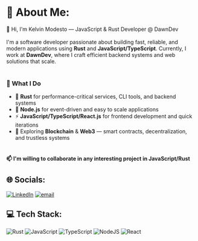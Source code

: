 
# 💫 About Me:
👋 Hi, I'm Kelvin Modesto — JavaScript & Rust Developer @ DawnDev<br><br>I'm a software developer passionate about building fast, reliable, and modern applications using **Rust** and **JavaScript/TypeScript**. Currently, I work at **DawnDev**, where I craft efficient backend systems and web solutions that scale.<br><br>
### 🔧 What I Do
- 🦀 **Rust** for performance-critical services, CLI tools, and backend systems<br>
- :rocket: **Node.js** for event-driven and easy to scale applications<br>
- ⚡ **JavaScript/TypeScript/React.js** for frontend development and quick iterations<br>
- 🔗 Exploring **Blockchain** & **Web3** — smart contracts, decentralization, and trustless systems<br><br>

#### 📫 I'm willing to collaborate in any interesting project in JavaScript/Rust


## 🌐 Socials:
[![LinkedIn](https://img.shields.io/badge/LinkedIn-%230077B5.svg?logo=linkedin&logoColor=white)](https://linkedin.com/in/kelvinmodesto) [![email](https://img.shields.io/badge/Email-D14836?logo=gmail&logoColor=white)](mailto:km.modesto@gmail.com) 

## 💻 Tech Stack:
![Rust](https://img.shields.io/badge/rust-%23000000.svg?style=for-the-badge&logo=rust&logoColor=white) ![JavaScript](https://img.shields.io/badge/javascript-%23323330.svg?style=for-the-badge&logo=javascript&logoColor=%23F7DF1E) ![TypeScript](https://img.shields.io/badge/typescript-%23007ACC.svg?style=for-the-badge&logo=typescript&logoColor=white) ![NodeJS](https://img.shields.io/badge/node.js-6DA55F?style=for-the-badge&logo=node.js&logoColor=white) ![React](https://img.shields.io/badge/react-%2320232a.svg?style=for-the-badge&logo=react&logoColor=%2361DAFB) 

